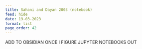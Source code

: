 ```yaml
---
title: Sahani and Dayan 2003 (notebook)
feed: hide
date: 19-03-2023
format: list
page_order: 42
---
```



ADD TO OBSIDIAN ONCE I FIGURE JUPYTER NOTEBOOKS OUT
